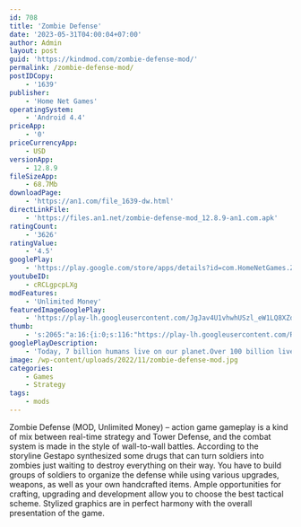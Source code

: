 ```yaml
---
id: 708
title: 'Zombie Defense'
date: '2023-05-31T04:00:04+07:00'
author: Admin
layout: post
guid: 'https://kindmod.com/zombie-defense-mod/'
permalink: /zombie-defense-mod/
postIDCopy:
    - '1639'
publisher:
    - 'Home Net Games'
operatingSystem:
    - 'Android 4.4'
priceApp:
    - '0'
priceCurrencyApp:
    - USD
versionApp:
    - 12.8.9
fileSizeApp:
    - 68.7Mb
downloadPage:
    - 'https://an1.com/file_1639-dw.html'
directLinkFile:
    - 'https://files.an1.net/zombie-defense-mod_12.8.9-an1.com.apk'
ratingCount:
    - '3626'
ratingValue:
    - '4.5'
googlePlay:
    - 'https://play.google.com/store/apps/details?id=com.HomeNetGames.ZombieDefense'
youtubeID:
    - cRCLgpcpLXg
modFeatures:
    - 'Unlimited Money'
featuredImageGooglePlay:
    - 'https://play-lh.googleusercontent.com/JgJav4U1vhwhUSzl_eW1LQ8XZdnkMzm-0hsgEEFl9N956AaCTIpMcL8Rvy16dfhkK_M'
thumb:
    - 's:2065:"a:16:{i:0;s:116:"https://play-lh.googleusercontent.com/RnE8c5b6_NzpOn1eY9fZ8qEqx1upkXdtd9MFv0QacrzrUpTDDee0zWR3gk64kRFya62_=w526-h296";i:1;s:116:"https://play-lh.googleusercontent.com/XmVB2ImrzBHkxzCP2cDitCVvhp3FrUk0WFaTL8vfUa4S9hAPU6XbOwJytEkPM3St751I=w526-h296";i:2;s:115:"https://play-lh.googleusercontent.com/4PM7HT6LolT9xPESSIIAnNShCI8re1TguNks6u03SblgJyKzr01fX2JvQ9zn5wQ1E8k=w526-h296";i:3;s:115:"https://play-lh.googleusercontent.com/yqwWcHX6o20z1yeltiXGeJ9IpSBShVFFGR9GLNzZou9eIcx-Mubc8Bty54aPRjNgK1A=w526-h296";i:4;s:115:"https://play-lh.googleusercontent.com/n6AmCVVKqtGJ9ApW6gbK0enDv4Hub4ea-T7INDHMgxQsN3L6IJj1SlH5f86O0cqFzJI=w526-h296";i:5;s:115:"https://play-lh.googleusercontent.com/vu7qDpEtr_oBafaU8UUWJTs7u0cxohpq3IT93ZX_UnLc3jBWGLpqll7QQct4A641COU=w526-h296";i:6;s:115:"https://play-lh.googleusercontent.com/2I0rU3n0YWzmfQ8TWwW9QOGBLBftjNVpeCpDVih3yjZWZ1bQX5QhmccmcseJRhywxO0=w526-h296";i:7;s:115:"https://play-lh.googleusercontent.com/59R3R2Ohpq5102k0wCxuJBuWakW4tHQCrREubg3b5Ft4XrKNmOZa78LpfKahdmQbqOQ=w526-h296";i:8;s:115:"https://play-lh.googleusercontent.com/95XBsgiJv7zogQFeKVWWgAPb7OQkedlSWhYERu4Of24Ay0jldIn1txG0qUUFKoTH2IM=w526-h296";i:9;s:115:"https://play-lh.googleusercontent.com/3ns5O0mbJ7wNHFH4LVhBzy5coUBvdxhjTB9SFDlsAVFNzbGXcLsNSkqpEDCqpjHHJo8=w526-h296";i:10;s:114:"https://play-lh.googleusercontent.com/TKMRpcnsDLpk5xhk8Do-7eAPeVGa5O6STKrWu_vxJjtx4oCmXKbOUMm6Mg7XWS2P_g=w526-h296";i:11;s:115:"https://play-lh.googleusercontent.com/pybXP2dRiXdDVFifSA01KOkXYjRBIMca-i3cBjH9dZ0ccxWC5VLtVXpGE1VhOMZGfKs=w526-h296";i:12;s:115:"https://play-lh.googleusercontent.com/KnZmirnwzTdFfBJij98dsuZWMx1-C5tR8jJFfTD7F-JXTzXm1mdsiN-MvqqZeJtl6vE=w526-h296";i:13;s:116:"https://play-lh.googleusercontent.com/NSW9showHO6u_bbKeXrxPzqk_sm-zC9V16-SxeWlU-k5RPPxSKC4iHmc4s2HmX7B09G4=w526-h296";i:14;s:116:"https://play-lh.googleusercontent.com/ID7Dalf17lJJHBHeZSucNAhRowo8xUz2saeLLKXtCVxeYP7etpheNv0kuNSMTRocjVp7=w526-h296";i:15;s:116:"https://play-lh.googleusercontent.com/tAuI6sJaqoyRvdUQp3iNYbFApygWRb97xpL7jyJKHI4nOdRDqSXzHLnqNPC8XSNPY6Jy=w526-h296";}";'
googlePlayDescription:
    - 'Today, 7 billion humans live on our planet.Over 100 billion lived and died on it in the past.What if just a tenth of them came back... for us?.'
image: /wp-content/uploads/2022/11/zombie-defense-mod.jpg
categories:
    - Games
    - Strategy
tags:
    - mods
---
```


Zombie Defense (MOD, Unlimited Money) – action game gameplay is a kind of mix between real-time strategy and Tower Defense, and the combat system is made in the style of wall-to-wall battles. According to the storyline Gestapo synthesized some drugs that can turn soldiers into zombies just waiting to destroy everything on their way. You have to build groups of soldiers to organize the defense while using various upgrades, weapons, as well as your own handcrafted items. Ample opportunities for crafting, upgrading and development allow you to choose the best tactical scheme. Stylized graphics are in perfect harmony with the overall presentation of the game.